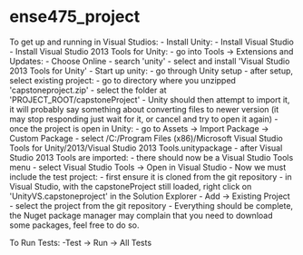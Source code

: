 # ense475_project

To get up and running in Visual Studios:
    - Install Unity: 
    - Install Visual Studio
    - Install Visual Studio 2013 Tools for Unity:
        - go into Tools -> Extensions and Updates:
            - Choose Online
            - search 'unity'
            - select and install 'Visual Studio 2013 Tools for Unity'
    - Start up unity:
        - go through Unity setup
        - after setup, select existing project:
            - go to directory where you unzipped 'capstoneproject.zip'
            - select the folder at 'PROJECT_ROOT/capstoneProject'
            - Unity should then attempt to import it, it will probably say something about converting files to 
                newer version (it may stop responding just wait for it, or cancel and try to open it again)
        - once the project is open in Unity:
            - go to Assets -> Import Package -> Custom Package
            - select /C:/Program Files (x86)/Microsoft Visual Studio Tools for Unity/2013/Visual Studio 2013 Tools.unitypackage
        - after Visual Studio 2013 Tools are imported:
            - there should now be a Visual Studio Tools menu
            - select Visual Studio Tools -> Open in Visual Studio
    - Now we must include the test project:
        - first ensure it is cloned from the git repository
        - in Visual Studio, with the capstoneProject still loaded, right click on 'UnityVS.capstoneproject' in the Solution Explorer
        - Add -> Existing Project
        - select the project from the git repository
    - Everything should be complete, the Nuget package manager may complain that you need to download some packages, feel free
        to do so.

To Run Tests:
    -Test -> Run -> All Tests


            
        
    
